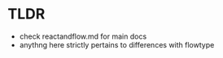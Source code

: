 # TLDR

- check reactandflow.md for main docs
- anythng here strictly pertains to differences with flowtype

